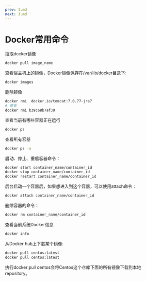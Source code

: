 ```yaml
---
prev: 1.md
next: 3.md
---
```

# Docker常用命令

拉取docker镜像

```bash
docker pull image_name
```

查看宿主机上的镜像，Docker镜像保存在/var/lib/docker目录下:

```bash
docker images
```

删除镜像

```bash
docker rmi  docker.io/tomcat:7.0.77-jre7   
# 或者  
docker rmi b39c68b7af30
```

查看当前有哪些容器正在运行

```bash
docker ps
```

查看所有容器

```bash
docker ps -a
```

启动、停止、重启容器命令：
```bash
docker start container_name/container_id
docker stop container_name/container_id
docker restart container_name/container_id
```

后台启动一个容器后，如果想进入到这个容器，可以使用attach命令：
```bash
docker attach container_name/container_id
```
删除容器的命令：
```bash
docker rm container_name/container_id
```
查看当前系统Docker信息
```bash
docker info
```
从Docker hub上下载某个镜像:
```bash
docker pull centos:latest
docker pull centos:latest
```
执行docker pull centos会将Centos这个仓库下面的所有镜像下载到本地repository。
